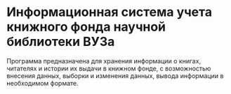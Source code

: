 # Информационная система учета книжного фонда научной библиотеки ВУЗа

Программа предназначена для хранения информации о книгах, читателях и истории их выдачи в книжном фонде, с возможностью внесения данных, выборки и изменения данных, вывода информации в необходимом формате.